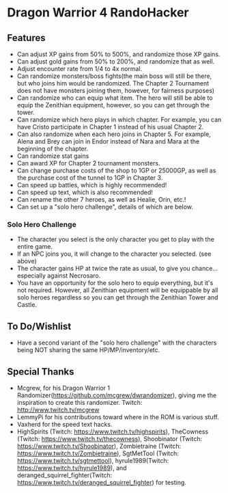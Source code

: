 # Dragon Warrior 4 RandoHacker

## Features
- Can adjust XP gains from 50% to 500%, and randomize those XP gains.
- Can adjust gold gains from 50% to 200%, and randomize that as well.
- Adjust encounter rate from 1/4 to 4x normal.
- Can randomize monsters/boss fights(the main boss will still be there, but who joins him would be randomized.  The Chapter 2 Tournament does not have monsters joining them, however, for fairness purposes)
- Can randomize who can equip what item.  The hero will still be able to equip the Zenithian equipment, however, so you can get through the tower.
- Can randomize which hero plays in which chapter.  For example, you can have Cristo participate in Chapter 1 instead of his usual Chapter 2.
- Can also randomize when each hero joins in Chapter 5.  For example, Alena and Brey can join in Endor instead of Nara and Mara at the beginning of the chapter.
- Can randomize stat gains
- Can award XP for Chapter 2 tournament monsters.
- Can change purchase costs of the shop to 1GP or 25000GP, as well as the purchase cost of the tunnel to 1GP in Chapter 3.
- Can speed up battles, which is highly recommended!
- Can speed up text, which is also recommended!
- Can rename the other 7 heroes, as well as Healie, Orin, etc.!
- Can set up a "solo hero challenge", details of which are below.

### Solo Hero Challenge
- The character you select is the only character you get to play with the entire game.
- If an NPC joins you, it will change to the character you selected.  (see above)
- The character gains HP at twice the rate as usual, to give you chance... especially against Necrosaro.
- You have an opportunity for the solo hero to equip everything, but it's not required.  However, all Zenithian equipment will be equippable by all solo heroes regardless so you can get through the Zenithian Tower and Castle.

## To Do/Wishlist
- Have a second variant of the "solo hero challenge" with the characters being NOT sharing the same HP/MP/inventory/etc.

## Special Thanks
- Mcgrew, for his Dragon Warrior 1 Randomizer(https://github.com/mcgrew/dwrandomizer), giving me the inspiration to create this randomizer.  Twitch:  http://www.twitch.tv/mcgrew
- LemmyPi for his contributions toward where in the ROM is various stuff.
- Vaxherd for the speed text hacks.
- HighSpirits (Twitch:  https://www.twitch.tv/highspirits), TheCowness (Twitch:  https://www.twitch.tv/thecowness), Shoobinator (Twitch:  https://www.twitch.tv/Shoobinator), Zombietraine (Twitch:  https://www.twitch.tv/Zombietraine), SgtMetTool (Twitch:  https://www.twitch.tv/sgtmettool), hyrule1989(Twitch:  https://www.twitch.tv/hyrule1989), and deranged_squirrel_fighter(Twitch:  https://www.twitch.tv/deranged_squirrel_fighter) for testing.
